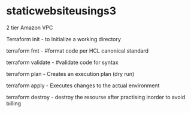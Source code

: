 # staticwebsiteusings3

2 tier Amazon VPC

Terraform init - to Initialize a working directory

terraform fmt - #format code per HCL canonical standard

terraform validate - #validate code for syntax

terraform plan - Creates an execution plan (dry run)

terraform apply - Executes changes to the actual environment

terraform destroy - destroy the resourse after practising inorder to avoid billing

